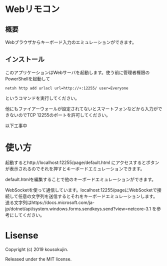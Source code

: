 # Webリモコン
## 概要
Webブラウザからキーボード入力のエミュレーションができます。

## インストール
このアプリケーションはWebサーバを起動します。使う前に管理者権限のPowerShellを起動して

```shell
netsh http add urlacl url=http://+:12255/ user=Everyone
```
というコマンドを実行してください。

他にもファイアーウォールが設定されてないとスマートフォンなどから入力ができないのでTCP 12255のポートを許可してください。

以下工事中

# 使い方
起動するとhttp://localhost:12255/page/default.html にアクセスするとボタンが表示されるのでそれを押すとキーボードエミュレーションできます。

default.htmlを編集することで他のキーボードエミュレーションができます。

WebSocketを使って通信しています。localhost:12255/pageにWebSocketで接続して任意の文字列を送信するとそれをキーボードエミュレーションします。
送る文字列はhttps://docs.microsoft.com/ja-jp/dotnet/api/system.windows.forms.sendkeys.send?view=netcore-3.1 を参考にしてください。

# Lisense
Copyright (c) 2019 kousokujin.

Released under the MIT license.